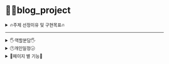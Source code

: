 # 👩‍💻blog_project

<details>

<summary>🔥주제 선정이유 및 구현목표🔥</summary> 

###### 주제선정 이유

    수업시간에 배운 내용을 활용할 수 있는 주제를 고안하다가 블로그가 가장 적합하다고 생각되어 선정



###### 구현목표

    싸이월드/블로그 등의 기능을 하는 개인 페이지
    회원가입 / 글 작성 및 삭제 / 카테고리가 나뉘어진 글 작성

</details>

---

<details>
<summary>🖐️역할분담🖐️</summary>


##### **성지혜**(조장) ❤️
+ **PowerPoint**
+ Index
+ 게시판
+ Best

##### **최예은** 🧡
+ **발표**
+ Main
+ Index -  프로필 사진
+ 회원가입
+ 로그인
+ 회원정보수정

##### **최유정** 💛
+ **README**
+ Diary

##### **최윤미** 💚
+ **Git-Hub** 
+ Gallery

</details>

<details>
<summary>🕐개인일정🕞</summary>



<details>
<summary>성지혜</summary>

|날짜|구현 기능|
| -- | -- |
|10/28|게시판 프레임워크 구성|
||Index 페이지 프레임워크 구성|
|10/31|게시판 글쓰기 기능 구현 및 오류 수정|
|11/01|게시판  글쓰기, 글 목록 완성[CSS 제외 ]|
||글 보기 오류 수정|
||검색기능 구현, 페이징 처리 기능 구현|
|11/02|글 보기 상세출력 기능 구현|
||글 수정/삭제 기능 구현|
||댓글/ 대-댓글 기능 구현|
|11/03|best 페이지 와이어프레임 구성|
|11/04|게시판 페이지  CSS|
||index 페이지 CSS|
||글 목록(list) 페이지 CSS|
|11/07|index 페이지 구조 수정|
||게시판 CSS꾸미기|
||글쓰기 기능 오류 수정|
|11/08|게시판 페이지 완성|
||best 페이지 구성, CSS 구조 잡기|
|11/09|Best 페이지 내용 입력 및 CSS|
|11/10|Best 페이지 CSS 꾸미기 완성|
||글 보기 페이지 목록보기 버튼 클릭이 이동 오류 수정|
||각 페이지 CSS 적용 안되는 페이지 수정|
|11/11|글 보기 페이지 이전, 이후 페이지로 이동하는 기능 추가 구현|

</details>

<details>
<summary>최예은</summary>

|날짜|구현 기능|
| -- | -- |
|10/21|회원가입 유효성검사|
|10/24|로그인/아이디찾기/비밀번호 찾기 백엔드 진행 및 완성|
|10/25|글쓰기, 글출력(미완성)|
|10/26|글출력(진행중)|
|10/27|글출력 완료|
|10/28|회원가입 css 완성|
|10/29|회원탈퇴 백엔드 완성|
|10/31|회원수정 진행중|
|11/1|회원수정 완료 및|
|11/2|전체 css 제작중|
|11/3|전체 css완성|
|11/4| main페이지 제작 및 css완성 (프론트만)|
|11/6|클릭하면 상단으로 이동하는 script 제작|
|11/7|main페이지 제작(프론트만)|
|11/10|프로필사진 수정하기|

</details>

<details>
<summary>최유정</summary>

|날짜|구현 기능|
| -- | -- |
|10/31|다이어리 글쓰기 메소드 구현 및 다이어리 css|
|11/01|다이어리 글 불러오기 메소드 구현 및 다이어리 css|
|11/01|선택한 날짜 일기 가져오기 메소드|
||감정 디비 가져오기 메소드(테이블 구현)|
|11/02|감정 더블 클릭 시 수정 메소드 구현|
||감정 hover,click,배경 css|
||지난 일기 이동 및 오늘의 일기로 이동|
|11/03|HTML 구조 수정 및 css|
|11/04|지난 일기 불러오기 시 완료도장 추가|
||일기 배경 더블클릭하면 바뀌게 해주는 메소드|
||오늘 이미 쓴 일기가 있으면 더이상 insert 안되게 막는 메소드|
||오늘 일기가 있는지 확인하는 메소드|
||오늘 일기 수정하게해주는 메소드|
||감정 수정 메소드 선택할 수 있도록 confirm으로 변경| 
|11/08|선택한 하트 , 목록에 있는 하트 gif 제작 및 날짜 배경 리본 png 제작|
||배경이미지png 제작( 가져온 이미지 수정 )|
|11/09|로그인시 회원넘버 세션에 저장 함수|
||호버 시 기능 알려주는 함수|
|11/10|일기 수정/작성시 이미지 번호도 같이 보냄|
||지난 일기 불러올때 감정이랑 테마도 같이 가져옴|
||날짜 선택하지 않거나 / 오늘이 아니면 작성 못하도록 막음|
||일기안씀도장 추가|
||호버시 기능 설명 알림 함수 제작|
||로그인 시 기본 감정 insert 함수 제작|
||글꼴 적용|
|11/11|이미 테이블 가지고 있는지 확인하는 함수,css 수정|

</details>

<details>
<summary>최윤미</summary>

|날짜|구현 기능|
| -- | -- |
|10/28|임시 깃 생성|
|11/01|사진첩 게시판 등록 및 레이아웃|
|11/02|사진첩 전체 출력 메소드 생성|
|11/03|프로젝트 깃 생성  / 합치기|
|11/04|전체출력 / 상세 확인 기능|
|11/08|목록보기|
|11/09|삭제 버튼 기능|
||글 목록 9개씩 출력 기능( 구현 실패 )|
|11/10|SQL 추가 및 로그인 멤버와 연결 기능 추가|
|11/11|전체적인 CSS 작성|

</details>

</details>

<details>
<summary>🔧페이지 별 기능🔧</summary>


<details>
<summary> 메인💻</summary>

+ 로그인후 처음 보게되는 화면 내 블로그로 이동 기능
+ 로그인한 회원 이름 상단에 띄워 알려주는 기능
</details>

<details>
<summary>index📄</summary>

+ 내 블로그 기본 화면
+ a 태그를 이용한 카테고리 이동 기능
+ 왼쪽에 고정해 항상 왼쪽에 존재하도록 제작
+ 선택한 카테고리 이동 기능
+ 카테고리 hover 시 색상 변경
+ 친구추가 기능
</details>

<details>
<summary>best👍</summary> 

+ 상단 이미지 hover시 글 제목을 포함한 박스 올라오는 css

</details>

<details>
<summary>갤러리🎨</summary>

+ 첨부파일을 포함한 글 작성 기능
+ 작성한 글 중 사진만 3*3으로 출력

</details>

<details>
<summary>board📘</summary>

+ 첨부파일을 포함한 글쓰기 기능
+ 작성취소 버튼에 onclick으로 reset 기능을 이용하여 작성 취소를 누르면 작성중인 내용이 지워지는 이벤트 부여
+ 등록하기 버튼에 onclick으로 이벤트를 부여해 페이지 전환 기능 부여
+ 글 검색기능 ( 제목/내용/작성자 모두 가능 )
+ 페이징처리로 5배수 출력 기능
+ 댓글 , 대댓글 기능

</details>

<details>
<summary>다이어리📆</summary>

## 주요 기능
+ 당일 일기 작성 기능
+ 당일 일기 수정 기능
+ 일기 작성 시 테마 / 감정 선택 기능 및 저장
+ input type="date" 를 이용한 달력에 onchange로 이벤트 부여해 날짜 선택 기능 부여
+ 선택한 날짜의 일기 불러오기 시 감정 / 테마 / 내용 불러오기 기능
+ 그 외 작성한 날과 작성하지 않은 날 구분을 위한 css
+ 당일이 아닌 날 테마수정/감정선택/일기작성 및 수정 막는 변수 사용해 기존 기능 보존
        
<details>
<summary>다이어리 주요 코드📆</summary>


         function load_diary(){			// - 선택한 날짜의 일기 불러오기
	    getToday()
		date = document.getElementById('date').value			// 캘린더에서 선택한 값을 date변수에 넣어주고
		document.getElementById('date').innerText = date;		// 그걸 캘린더에 넣어주고 ?? 왜했더라
		document.querySelector('.todaydate').innerText = date	// 오늘 날짜 나타내는 곳에 넣어줌
		
		$.ajax({
			url : "/blog/Diary" ,
			type : "post" ,
			async:false,
			data : { "date" : date  , "cy_num" : cy_num } ,
			success : function(re){	
				choecedate = 0;					// 날짜를 선택하면 0이 돼서 이때만 글 작성 가능
				let json = JSON.parse( re )	
				if( re != 'null' ){	// 일기가 있으면
						if( emo_no == -1 ){emosrc = '/blog/img/투명.png'}									// 하트를 아직 선택 안했으면 투명으로
						else{ emosrc = '/blog/img/입체하트'+json[0].em_no+'.png'; choice_emo.src=emosrc; }	// 선택했으면 선택한 이미지로 변경
				
						if( date != today ){ // 일기가 있고 오늘이 아니면 글 불러오기
									document.querySelector('.todaydate').value = date						// 선택한 날짜 보이도록
									document.querySelector('#content').value = '';							// 일기장 비워주기
									document.querySelector('#content').value = json[0].di_content;			// 이전 내용 불러오기
									document.getElementById('content').readOnly=true;						// 글 수정 불가
									document.querySelector('.stamp').src = "/blog/img/도장.png";				// 도장 찍어주기	
									changebackno()															// 꾸미기 및 감정 가져옴

						}else if( date == today ){		
							  loadtoday() 																	// 일단은 비워주고
							  ifalreadywr()																	// 오늘 일기가 있는지 확인하는 함수 호출
							  return;
						}
							
					}else if( re == 'null' ){
						alert('일기를 쓰지 않은 날이에요😅')
							back_img.src = "/blog/img/배경1.png"											// 기본 이미지로 변경
							emotableimg.src = "/blog/img/배경1.png"
							datebox.src = "/blog/img/날짜상자1.png"
							document.querySelector('.stamp').src = "/blog/img/일기안씀.png";				// 도장 찍어주기	
							document.querySelector('#content').value = '';								// 일기장 비워주기
							choice_emo.src='/blog/img/투명.png';											// 감정 없애주기
						if( date != today ){
							document.getElementById('content').readOnly=true;							// 글 수정 불가
						}else{
							loadtoday()
						}
							
					}
			}
		})
	}        


</details>
</details>

---
<details>
<summary>🌻Data Base🌻</summary>

![image](https://user-images.githubusercontent.com/110512929/201527044-9560d98f-575e-418f-ace0-0b391b4967eb.png)

![image](https://user-images.githubusercontent.com/110512929/201527200-0313deab-c970-4006-837a-98f10e8b0904.png)

</details>

<details>
<summary>🌼구현 이미지🌼</summary>

![image](https://user-images.githubusercontent.com/110512929/201527612-1e23c552-557a-40a6-8a79-8d5f6b63ef22.png)

![image](https://user-images.githubusercontent.com/110512929/201527890-25a2d249-5d46-4734-8c28-142c9997a33a.png)

![image](https://user-images.githubusercontent.com/110512929/201527926-685c2463-9836-4a57-88cc-86c1043b8bda.png)

</details>

---

<details>

<summary>🌿추후 개발 목표🌿</summary>
 
 
 + ~~친구 추가 및 친구 페이지 이동 기능~~ ( 완료 )
 + ~~내 블로그 클릭시 index.jsp 이동~~ ( 완료 ) 
 + ~~아이디 검색시 해당 블로그로 이동~~ ( 완료 )
 + ~~프로필 이미지 변경~~ ( 완료 )
 + ~~게시판 혹은 갤러리 가지고 올때 현재 블로그 주인것만 가지고 오기~~ ( 완료 )
 +  best.jsp에서 게시글 클릭시 해당 글로 이동
 + 블로그 검색 시 없는 아이디 이면 알림창 띄우기
 + 방문자수
 + 계층형[카테고리] 게시판을 구현해서 블로그 주인이 게시판을 생성
 + 게시판 에서 페이지로드 각종 오류
 + 오류난 메소드 복구
   + ~~감정 설명 수정 메소드 복구~~ ( 완료 )
   + ~~프로필 이미지 변경 복구~~ ( 완료 )
   + 회원탈퇴 기능 오류
   
</details>

---

<details>
<summary> 자료 출처 </summary>

[배경이미지](https://m.blog.naver.com/PostList.naver?blogId=westar4501&categoryNo=0)

</details>

<img src="https://img.shields.io/badge/js-C66477?style=flat-square&logo=js&logoColor=C66477"/><img src="https://img.shields.io/badge/jsp-8BC664?style=flat-square&logo=jsp&logoColor=8BC664"/><img src="https://img.shields.io/badge/mysql-FFF33D?style=flat-square&logo=mysql&logoColor=FFF33D"/>
